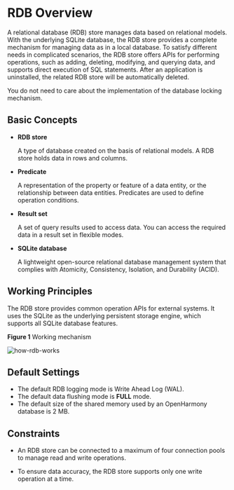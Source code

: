 # RDB Overview

A relational database (RDB) store manages data based on relational models. With the underlying SQLite database, the RDB store provides a complete mechanism for managing data as in a local database. To satisfy different needs in complicated scenarios, the RDB store offers APIs for performing operations, such as adding, deleting, modifying, and querying data, and supports direct execution of SQL statements. After an application is uninstalled, the related RDB store will be automatically deleted.

You do not need to care about the implementation of the database locking mechanism.

## Basic Concepts

- **RDB store**

  A type of database created on the basis of relational models. A RDB store holds data in rows and columns.

- **Predicate**

  A representation of the property or feature of a data entity, or the relationship between data entities. Predicates are used to define operation conditions.

- **Result set**

  A set of query results used to access data. You can access the required data in a result set in flexible modes.

- **SQLite database**

  A lightweight open-source relational database management system that complies with Atomicity, Consistency, Isolation, and Durability (ACID).

## Working Principles

The RDB store provides common operation APIs for external systems. It uses the SQLite as the underlying persistent storage engine, which supports all SQLite database features.

**Figure 1** Working mechanism

![how-rdb-works](figures/how-rdb-works.png)

## Default Settings

- The default RDB logging mode is Write Ahead Log (WAL).
- The default data flushing mode is **FULL** mode.
- The default size of the shared memory used by an OpenHarmony database is 2 MB.

## Constraints

- An RDB store can be connected to a maximum of four connection pools to manage read and write operations.

- To ensure data accuracy, the RDB store supports only one write operation at a time.
